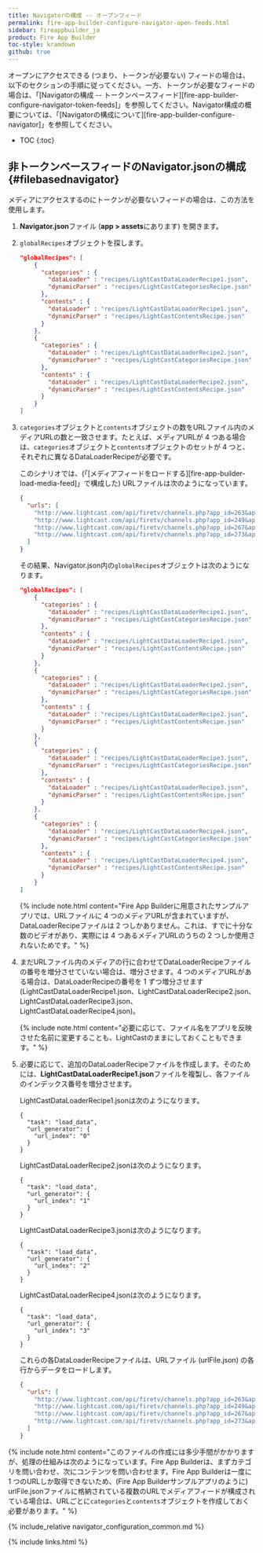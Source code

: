 ```yaml
---
title: Navigatorの構成 -- オープンフィード
permalink: fire-app-builder-configure-navigator-open-feeds.html
sidebar: fireappbuilder_ja
product: Fire App Builder
toc-style: kramdown
github: true
---
```


オープンにアクセスできる (つまり、トークンが必要ない) フィードの場合は、以下のセクションの手順に従ってください。一方、トークンが必要なフィードの場合は、「[Navigatorの構成 -- トークンベースフィード][fire-app-builder-configure-navigator-token-feeds]」を参照してください。Navigator構成の概要については、「[Navigatorの構成について][fire-app-builder-configure-navigator]」を参照してください。

* TOC
{:toc}

## 非トークンベースフィードのNavigator.jsonの構成 {#filebasednavigator}

メディアにアクセスするのにトークンが必要ないフィードの場合は、この方法を使用します。

1.  **Navigator.json**ファイル (**app > assets**にあります) を開きます。
2.  `globalRecipes`オブジェクトを探します。

    ```json
    "globalRecipes": [
        {
          "categories" : {
            "dataLoader" : "recipes/LightCastDataLoaderRecipe1.json",
            "dynamicParser" : "recipes/LightCastCategoriesRecipe.json"
          },
          "contents" : {
            "dataLoader" : "recipes/LightCastDataLoaderRecipe1.json",
            "dynamicParser" : "recipes/LightCastContentsRecipe.json"
          }
        },
        {
          "categories" : {
            "dataLoader" : "recipes/LightCastDataLoaderRecipe2.json",
            "dynamicParser" : "recipes/LightCastCategoriesRecipe.json"
          },
          "contents" : {
            "dataLoader" : "recipes/LightCastDataLoaderRecipe2.json",
            "dynamicParser" : "recipes/LightCastContentsRecipe.json"
          }
        }
    ]
    ```

3.  `categories`オブジェクトと`contents`オブジェクトの数をURLファイル内のメディアURLの数と一致させます。たとえば、メディアURLが 4 つある場合は、`categories`オブジェクトと`contents`オブジェクトのセットが 4 つと、それぞれに異なるDataLoaderRecipeが必要です。

    このシナリオでは、(「[メディアフィードをロードする][fire-app-builder-load-media-feed]」で構成した) URLファイルは次のようになっています。

    ```json
    {
      "urls": [
        "http://www.lightcast.com/api/firetv/channels.php?app_id=263&app_key=4rghy65dcsqa&action=channels_videos",
        "http://www.lightcast.com/api/firetv/channels.php?app_id=249&app_key=gtn89uj3dsw&action=channels_videos",
        "http://www.lightcast.com/api/firetv/channels.php?app_id=267&app_key=6tgbfr4edc2x&action=channels_videos",
        "http://www.lightcast.com/api/firetv/channels.php?app_id=273&app_key=u8jnsaq2rfgy&action=channels_videos"
      ]
    }
    ```

    その結果、Navigator.json内の`globalRecipes`オブジェクトは次のようになります。


    ```json
    "globalRecipes": [
        {
          "categories" : {
            "dataLoader" : "recipes/LightCastDataLoaderRecipe1.json",
            "dynamicParser" : "recipes/LightCastCategoriesRecipe.json"
          },
          "contents" : {
            "dataLoader" : "recipes/LightCastDataLoaderRecipe1.json",
            "dynamicParser" : "recipes/LightCastContentsRecipe.json"
          }
        },
        {
          "categories" : {
            "dataLoader" : "recipes/LightCastDataLoaderRecipe2.json",
            "dynamicParser" : "recipes/LightCastCategoriesRecipe.json"
          },
          "contents" : {
            "dataLoader" : "recipes/LightCastDataLoaderRecipe2.json",
            "dynamicParser" : "recipes/LightCastContentsRecipe.json"
          }
        },
        {
          "categories" : {
            "dataLoader" : "recipes/LightCastDataLoaderRecipe3.json",
            "dynamicParser" : "recipes/LightCastCategoriesRecipe.json"
          },
          "contents" : {
            "dataLoader" : "recipes/LightCastDataLoaderRecipe3.json",
            "dynamicParser" : "recipes/LightCastContentsRecipe.json"
          }
        },
        {
          "categories" : {
            "dataLoader" : "recipes/LightCastDataLoaderRecipe4.json",
            "dynamicParser" : "recipes/LightCastCategoriesRecipe.json"
          },
          "contents" : {
            "dataLoader" : "recipes/LightCastDataLoaderRecipe4.json",
            "dynamicParser" : "recipes/LightCastContentsRecipe.json"
          }
        }
    ]
    ```

     {% include note.html content="Fire App Builderに用意されたサンプルアプリでは、URLファイルに 4 つのメディアURLが含まれていますが、DataLoaderRecipeファイルは 2 つしかありません。これは、すでに十分な数のビデオがあり、実際には 4 つあるメディアURLのうちの 2 つしか使用されないためです。" %}

5.  まだURLファイル内のメディアの行に合わせてDataLoaderRecipeファイルの番号を増分させていない場合は、増分させます。4 つのメディアURLがある場合は、DataLoaderRecipeの番号を 1 ずつ増分させます (LightCastDataLoaderRecipe1.json、LightCastDataLoaderRecipe2.json、LightCastDataLoaderRecipe3.json、LightCastDataLoaderRecipe4.json)。

    {% include note.html content="必要に応じて、ファイル名をアプリを反映させた名前に変更することも、LightCastのままにしておくこともできます。" %}

6.  必要に応じて、追加のDataLoaderRecipeファイルを作成します。そのためには、**LightCastDataLoaderRecipe1.json**ファイルを複製し、各ファイルのインデックス番号を増分させます。

    LightCastDataLoaderRecipe1.jsonは次のようになります。

    ```
    {
      "task": "load_data",
      "url_generator": {
        "url_index": "0"
      }
    }
    ```

    LightCastDataLoaderRecipe2.jsonは次のようになります。

    ```
    {
      "task": "load_data",
      "url_generator": {
        "url_index": "1"
      }
    }
    ```

    LightCastDataLoaderRecipe3.jsonは次のようになります。

    ```
    {
      "task": "load_data",
      "url_generator": {
        "url_index": "2"
      }
    }
    ```

    LightCastDataLoaderRecipe4.jsonは次のようになります。

    ```
    {
      "task": "load_data",
      "url_generator": {
        "url_index": "3"
      }
    }
    ```

    これらの各DataLoaderRecipeファイルは、URLファイル (urlFile.json) の各行からデータをロードします。

    ```json
    {
      "urls": [
        "http://www.lightcast.com/api/firetv/channels.php?app_id=263&app_key=4rghy65dcsqa&action=channels_videos",
        "http://www.lightcast.com/api/firetv/channels.php?app_id=249&app_key=gtn89uj3dsw&action=channels_videos",
        "http://www.lightcast.com/api/firetv/channels.php?app_id=267&app_key=6tgbfr4edc2x&action=channels_videos",
        "http://www.lightcast.com/api/firetv/channels.php?app_id=273&app_key=u8jnsaq2rfgy&action=channels_videos"
      ]
    }
    ```

{% include note.html content="このファイルの作成には多少手間がかかりますが、処理の仕組みは次のようになっています。Fire App Builderは、まずカテゴリを問い合わせ、次にコンテンツを問い合わせます。Fire App Builderは一度に 1 つのURLしか取得できないため、(Fire App Builderサンプルアプリのように) urlFile.jsonファイルに格納されている複数のURLでメディアフィードが構成されている場合は、URLごとに`categories`と`contents`オブジェクトを作成しておく必要があります。" %}

{% include_relative navigator_configuration_common.md %}

{% include links.html %}
